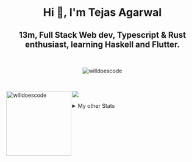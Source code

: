 <h1 align="center"> Hi 👋, I'm Tejas Agarwal    </h1>
<h2 align="center"> 13m, Full Stack Web dev, Typescript & Rust 
enthusiast, learning Haskell and Flutter. </h2>

<br />

<p align="center">
<img src="https://github-profile-trophy.vercel.app/?username=tejasag&theme=onedark&margin-w=15&margin-h=15&column=7" alt="willdoescode" /></a>
</p>

<br />
<p align="center">
<div>
<img height="170" align="left" src="https://github-readme-stats.vercel.app/api?username=tejasag&count_private=true&include_all_commits=true&theme=onedark" alt="willdoescode" />
<img src="https://github-readme-stats.vercel.app/api/top-langs/?username=tejasag&layout=compact&theme=onedark&langs_count=15" />
</div>
</p>

<details>
<summary>My other Stats</summary>
<!--START_SECTION:waka-->
![Profile Views](http://img.shields.io/badge/Profile%20Views-6-blue)

![Lines of code](https://img.shields.io/badge/From%20Hello%20World%20I%27ve%20Written-428630%20lines%20of%20code-blue)

**🐱 My Github Data** 

> 🏆 183 Contributions in the Year 2021
 > 
> 📦 9.6 kB Used in Github's Storage 
 > 
> 🚫 Not Opted to Hire
 > 
> 📜 21 Public Repositories 
 > 
> 🔑 4 Private Repositories  
 > 
**I'm an Early 🐤** 

```text
🌞 Morning    4 commits      ████░░░░░░░░░░░░░░░░░░░░░   16.0% 
🌆 Daytime    11 commits     ███████████░░░░░░░░░░░░░░   44.0% 
🌃 Evening    10 commits     ██████████░░░░░░░░░░░░░░░   40.0% 
🌙 Night      0 commits      ░░░░░░░░░░░░░░░░░░░░░░░░░   0.0%

```
📅 **I'm Most Productive on Thursday** 

```text
Monday       1 commits      █░░░░░░░░░░░░░░░░░░░░░░░░   4.0% 
Tuesday      5 commits      █████░░░░░░░░░░░░░░░░░░░░   20.0% 
Wednesday    3 commits      ███░░░░░░░░░░░░░░░░░░░░░░   12.0% 
Thursday     8 commits      ████████░░░░░░░░░░░░░░░░░   32.0% 
Friday       0 commits      ░░░░░░░░░░░░░░░░░░░░░░░░░   0.0% 
Saturday     4 commits      ████░░░░░░░░░░░░░░░░░░░░░   16.0% 
Sunday       4 commits      ████░░░░░░░░░░░░░░░░░░░░░   16.0%

```


📊 **This Week I Spent My Time On** 

```text
⌚︎ Time Zone: Asia/Kolkata

💬 Programming Languages: 
Markdown                 21 mins             ██████████████░░░░░░░░░░░   59.27% 
YAML                     14 mins             ██████████░░░░░░░░░░░░░░░   39.62% 
TypeScript               0 secs              ░░░░░░░░░░░░░░░░░░░░░░░░░   1.1%

🔥 Editors: 
VS Code                  35 mins             █████████████████████████   100.0%

🐱‍💻 Projects: 
tejasag                  35 mins             ████████████████████████░   98.9% 
website-v2               0 secs              ░░░░░░░░░░░░░░░░░░░░░░░░░   1.1%

💻 Operating System: 
Linux                    35 mins             █████████████████████████   100.0%

```


<!--END_SECTION:waka-->
</details>
